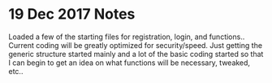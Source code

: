 # 19 Dec 2017 Notes

Loaded a few of the starting files for registration, login, and functions.. Current coding will be greatly optimized for security/speed. Just getting the generic structure started mainly and a lot of the basic coding started so that I can begin to get an idea on what functions will be necessary, tweaked, etc..
